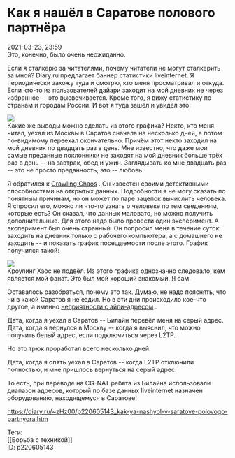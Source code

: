 Как я нашёл в Саратове полового партнёра
=========================================

   
 2021-03-23, 23:59   
  Это, конечно, было очень неожиданно.   
   
 Если я сталкерю за читателями, почему читатели не могут сталкерить за мной? Diary.ru предлагает баннер статистики liveinternet. Я периодически захожу туда и смотрю, кто меня просматривал и откуда. Если кто-то из пользователей дайари заходит на мой дневник не через избранное -- это высвечивается. Кроме того, я вижу статистику по странам и городам России. И вот я туда зашёл и увидел это:   
   
   [![](https://i.imgur.com/0tCphqc.jpg)](https://i.imgur.com/0tCphqc.jpg)     
 Какие же выводы можно сделать из этого графика? Некто, кто меня читал, уехал из Москвы в Саратов сначала на несколько дней, а потом по-видимому переехал окончательно. Причём этот некто заходил на мой дневник по двадцать раз в день. Мне известно, что даже мои самые преданные поклонники не заходят на мой дневник больше трёх раз в день -- на завтрак, обед и ужин. Заглядывать ко мне двадцать раз -- это не просто преданность, это -- любовь.   
   
 Я обратился к  [Crawling Chaos](http://degozaru.diary.ru "Фундаментальная ошибка атрибуции")  . Он известен своими детективными способностями на открытых данных. Подробности я не могу сказать по понятным причинам, но он может по паре зацепок вычислить человека. Я спросил его, можно ли что-то узнать о человеке по тем сведениям, которые есть? Он сказал, что данных маловато, но можно получить дополнительные. Для этого надо было провести один эксперимент. А эксперимент был очень странный. Он попросил меня в течение суток заходить на дневник только с рабочего компьютера, а с домашнего не заходить -- и показать график посещаемости после этого. График получился такой:   
   
   [![](https://i.imgur.com/sOXVJz7.jpg)](https://i.imgur.com/sOXVJz7.jpg)     
 Кроулинг Хаос не подвёл. Из этого графика однозначно следовало, кем является мой фанат. Это был мой хороший знакомый. Я сам.   
   
 Оставалось разобраться, почему это так. Думаю, не надо пояснять, что ни в какой Саратов я не ездил. Но в эти дни происходило кое-что другое, а именно  [неприятности с айпи-адресом](Возвращение%20к%20истокам%20Beeline%20Internet%20и%20серые%20адреса)  .   
   
 Дата, когда я уехал в Саратов -- Билайн перевёл меня на серый адрес.   
 Дата, когда я вернулся в Москву -- когда я выяснил, что можно получить белый адрес, если подключиться через L2TP.   
   
 Но это трюк проработал всего несколько дней.   
   
 Дата, когда я опять уехал в Саратов -- когда L2TP отключили полностью, и мне пришлось вернуться на серый адрес.   
   
 То есть, при переводе на CG-NAT ребята из Билайна использовали диапазон адресов, который по базе данных liveinternet назначен оборудованию, находящемуся в Саратове!   
    
 <https://diary.ru/~zHz00/p220605143_kak-ya-nashyol-v-saratove-polovogo-partnyora.htm>   
   
 Теги:   
 [[Борьба с техникой]]   
 ID: p220605143
